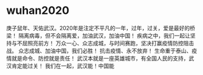 # wuhan2020
庚子鼠年、天佑武汉。2020年是注定不平凡的一年，过年，过关，爱是最好的桥梁！
隔离病毒，但不会隔离爱，加油武汉，加油中国！ 疾病之中，我们一起让坚持与不屈照亮前方！
万众一心、众志成城，与时间赛跑，坚决打赢疫情防控阻击战。
众志成城、加油中国，我们必胜！ 抗击疫情、永不放弃！
生命重于泰山、疫情就是命令、防控就是责任！
武汉本就是一座英雄城市，有全国人民的支持，武汉肯定能过关！
我们在一起，武汉能！中国能
